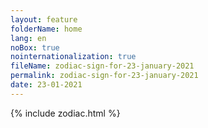 ```yaml
---
layout: feature
folderName: home
lang: en
noBox: true
nointernationalization: true
fileName: zodiac-sign-for-23-january-2021
permalink: zodiac-sign-for-23-january-2021
date: 23-01-2021
---
```

{% include zodiac.html %}
